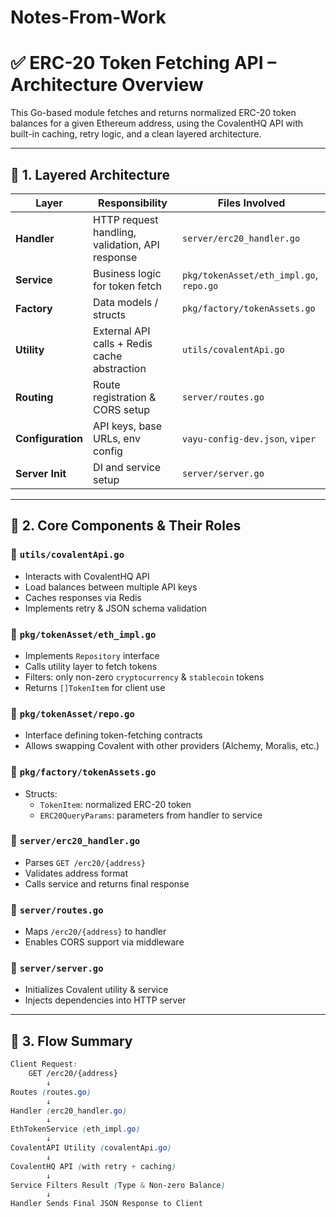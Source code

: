 # Notes-From-Work
# ✅ ERC-20 Token Fetching API – Architecture Overview

This Go-based module fetches and returns normalized ERC-20 token balances for a given Ethereum address, using the CovalentHQ API with built-in caching, retry logic, and a clean layered architecture.

---

## 📁 1. Layered Architecture

| Layer           | Responsibility                                     | Files Involved                              |
|----------------|-----------------------------------------------------|---------------------------------------------|
| **Handler**     | HTTP request handling, validation, API response     | `server/erc20_handler.go`                   |
| **Service**     | Business logic for token fetch                      | `pkg/tokenAsset/eth_impl.go`, `repo.go`     |
| **Factory**     | Data models / structs                               | `pkg/factory/tokenAssets.go`                |
| **Utility**     | External API calls + Redis cache abstraction        | `utils/covalentApi.go`                      |
| **Routing**     | Route registration & CORS setup                     | `server/routes.go`                          |
| **Configuration** | API keys, base URLs, env config                  | `vayu-config-dev.json`, `viper`             |
| **Server Init** | DI and service setup                                | `server/server.go`                          |

---

## 🧩 2. Core Components & Their Roles

### 🔹 `utils/covalentApi.go`
- Interacts with CovalentHQ API
- Load balances between multiple API keys
- Caches responses via Redis
- Implements retry & JSON schema validation

### 🔹 `pkg/tokenAsset/eth_impl.go`
- Implements `Repository` interface
- Calls utility layer to fetch tokens
- Filters: only non-zero `cryptocurrency` & `stablecoin` tokens
- Returns `[]TokenItem` for client use

### 🔹 `pkg/tokenAsset/repo.go`
- Interface defining token-fetching contracts
- Allows swapping Covalent with other providers (Alchemy, Moralis, etc.)

### 🔹 `pkg/factory/tokenAssets.go`
- Structs:
  - `TokenItem`: normalized ERC-20 token
  - `ERC20QueryParams`: parameters from handler to service

### 🔹 `server/erc20_handler.go`
- Parses `GET /erc20/{address}`
- Validates address format
- Calls service and returns final response

### 🔹 `server/routes.go`
- Maps `/erc20/{address}` to handler
- Enables CORS support via middleware

### 🔹 `server/server.go`
- Initializes Covalent utility & service
- Injects dependencies into HTTP server

---

## 🔄 3. Flow Summary

```scss
Client Request:
    GET /erc20/{address}
        ↓
Routes (routes.go)
        ↓
Handler (erc20_handler.go)
        ↓
EthTokenService (eth_impl.go)
        ↓
CovalentAPI Utility (covalentApi.go)
        ↓
CovalentHQ API (with retry + caching)
        ↓
Service Filters Result (Type & Non-zero Balance)
        ↓
Handler Sends Final JSON Response to Client
